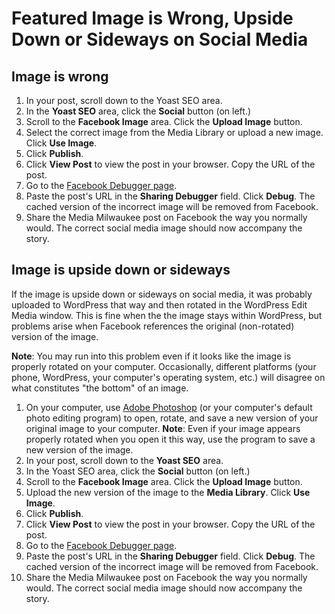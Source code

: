 # Featured Image is Wrong, Upside Down or Sideways on Social Media

## Image is wrong

1. In your post, scroll down to the Yoast SEO area.&#x20;
2. In the **Yoast SEO** area, click the **Social** button (on left.)
3. Scroll to the **Facebook Image** area. Click the **Upload Image** button.&#x20;
4. Select the correct image from the Media Library or upload a new image. Click **Use Image**.
5. Click **Publish**.
6. Click **View Post** to view the post in your browser. Copy the URL of the post.
7. Go to the [Facebook Debugger page](https://developers.facebook.com/tools/debug/sharing/).&#x20;
8. Paste the post's URL in the **Sharing Debugger** field. Click **Debug**. The cached version of the incorrect image will be removed from Facebook.
9. Share the Media Milwaukee post on Facebook the way you normally would. The correct social media image should now accompany the story.&#x20;

## Image is upside down or sideways

If the image is upside down or sideways on social media, it was probably uploaded to WordPress that way and then rotated in the WordPress Edit Media window. This is fine when the the image stays within WordPress, but problems arise when Facebook references the original (non-rotated) version of the image.

**Note**: You may run into this problem even if it looks like the image is properly rotated on your computer. Occasionally, different platforms (your phone, WordPress, your computer's operating system, etc.) will disagree on what constitutes "the bottom" of an image.

1. On your computer, use [Adobe Photoshop](https://jjloomis.gitbooks.io/adobe-photoshop-basics/content/) (or your computer's default photo editing program) to open, rotate, and save a new version of your original image to your computer. **Note**: Even if your image appears properly rotated when you open it this way, use the program to save a new version of the image.
2. In your post, scroll down to the **Yoast SEO** area.&#x20;
3. In the Yoast SEO area, click the **Social** button (on left.)
4. Scroll to the **Facebook Image** area. Click the **Upload Image** button.&#x20;
5. Upload the new version of the image to the **Media Library**. Click **Use Image**.
6. Click **Publish**.
7. Click **View Post** to view the post in your browser. Copy the URL of the post.
8. Go to the [Facebook Debugger page](https://developers.facebook.com/tools/debug/sharing/).&#x20;
9. Paste the post's URL in the **Sharing Debugger** field. Click **Debug**. The cached version of the incorrect image will be removed from Facebook.
10. Share the Media Milwaukee post on Facebook the way you normally would. The correct social media image should now accompany the story.
